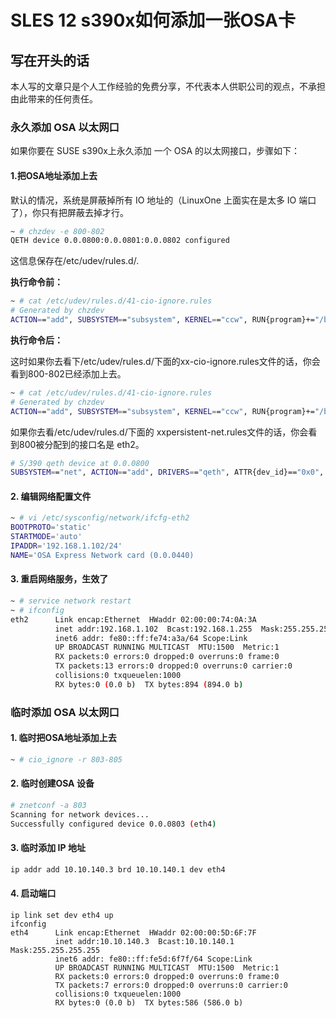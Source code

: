 # SLES 12 s390x如何添加一张OSA卡

## 写在开头的话

本人写的文章只是个人工作经验的免费分享，不代表本人供职公司的观点，不承担由此带来的任何责任。

### 永久添加 OSA 以太网口

如果你要在 SUSE  s390x上永久添加 一个 OSA 的以太网接口，步骤如下：

#### 1.把OSA地址添加上去

默认的情况，系统是屏蔽掉所有 IO 地址的（LinuxOne 上面实在是太多 IO 端口了），你只有把屏蔽去掉才行。

```bash
~ # chzdev -e 800-802
QETH device 0.0.0800:0.0.0801:0.0.0802 configured
```

这信息保存在/etc/udev/rules.d/.

**执行命令前：**

```bash
~ # cat /etc/udev/rules.d/41-cio-ignore.rules
# Generated by chzdev
ACTION=="add", SUBSYSTEM=="subsystem", KERNEL=="ccw", RUN{program}+="/bin/sh -c 'echo free 0440-0442,04f0-04f2,da43,dd42 > /proc/cio_ignore'"
```

**执行命令后：**

这时如果你去看下/etc/udev/rules.d/下面的xx-cio-ignore.rules文件的话，你会看到800-802已经添加上去。

```bash
~ # cat /etc/udev/rules.d/41-cio-ignore.rules
# Generated by chzdev
ACTION=="add", SUBSYSTEM=="subsystem", KERNEL=="ccw", RUN{program}+="/bin/sh -c 'echo free 0440-0442,04f0-04f2,0800-0802,da43,dd42 > /proc/cio_ignore'"
```

如果你去看/etc/udev/rules.d/下面的 xxpersistent-net.rules文件的话，你会看到800被分配到的接口名是 eth2。

```bash
# S/390 qeth device at 0.0.0800
SUBSYSTEM=="net", ACTION=="add", DRIVERS=="qeth", ATTR{dev_id}=="0x0", KERNELS=="0.0.0800", ATTR{type}=="1", KERNEL=="eth*", NAME="eth2"
```

#### 2. 编辑网络配置文件

```bash
~ # vi /etc/sysconfig/network/ifcfg-eth2
BOOTPROTO='static'
STARTMODE='auto'
IPADDR='192.168.1.102/24'
NAME='OSA Express Network card (0.0.0440)
```

####  3. 重启网络服务，生效了

```bash
~ # service network restart
~ # ifconfig
eth2      Link encap:Ethernet  HWaddr 02:00:00:74:0A:3A
          inet addr:192.168.1.102  Bcast:192.168.1.255  Mask:255.255.255.0
          inet6 addr: fe80::ff:fe74:a3a/64 Scope:Link
          UP BROADCAST RUNNING MULTICAST  MTU:1500  Metric:1
          RX packets:0 errors:0 dropped:0 overruns:0 frame:0
          TX packets:13 errors:0 dropped:0 overruns:0 carrier:0
          collisions:0 txqueuelen:1000
          RX bytes:0 (0.0 b)  TX bytes:894 (894.0 b)
```



### 临时添加 OSA 以太网口

#### 1.  临时把OSA地址添加上去

```bash
~ # cio_ignore -r 803-805
```

#### 2. 临时创建OSA 设备

```bash
# znetconf -a 803
Scanning for network devices...
Successfully configured device 0.0.0803 (eth4)
```

#### 3. 临时添加 IP 地址

```bash
ip addr add 10.10.140.3 brd 10.10.140.1 dev eth4
```

#### 4. 启动端口

```
ip link set dev eth4 up
ifconfig
eth4      Link encap:Ethernet  HWaddr 02:00:00:5D:6F:7F
          inet addr:10.10.140.3  Bcast:10.10.140.1  Mask:255.255.255.255
          inet6 addr: fe80::ff:fe5d:6f7f/64 Scope:Link
          UP BROADCAST RUNNING MULTICAST  MTU:1500  Metric:1
          RX packets:0 errors:0 dropped:0 overruns:0 frame:0
          TX packets:7 errors:0 dropped:0 overruns:0 carrier:0
          collisions:0 txqueuelen:1000
          RX bytes:0 (0.0 b)  TX bytes:586 (586.0 b)
```

